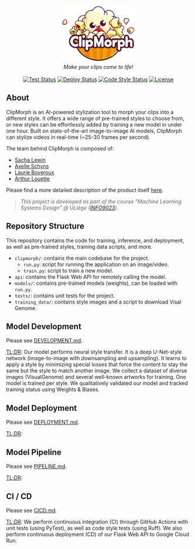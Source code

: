 <div align="center">
  <img src=".github/assets/clipmorph_logo.png" alt="ClipMorph Logo" 
width="200"/>
    <br>
    <em>Make your clips come to life!</em>
</div><br>

<div align="center">
    <a href='https://github.com/iSach/clipmorph/actions/workflows/clipmorph_tests.yml'>
        <img src='https://github.com/iSach/clipmorph/actions/workflows/clipmorph_tests.yml/badge.svg' alt='Test 
Status' /></a>
    <a href='https://github.com/iSach/clipmorph/actions/workflows/deploy.yml'>
        <img src='https://github.com/iSach/clipmorph/actions/workflows/deploy.yml/badge.svg' 
alt='Deploy Status' /></a>
    <a href='https://github.com/iSach/clipmorph/actions/workflows/code_style.yml'>
        <img src='https://github.com/iSach/clipmorph/actions/workflows/code_style.yml/badge.svg' 
alt='Code Style Status' /></a>
    <a href="https://github.com/iSach/clipmorph/blob/master/LICENSE">
        <img alt="License" src="https://img.shields.io/badge/License-MIT-blue.svg"></a>
</div>

## About

ClipMorph is an AI-powered stylization tool to morph your clips into a 
different style. It offers a wide range of pre-trained styles to choose from,
or new styles can be effortlessly added by training a new model in under 
one hour. Built on state-of-the-art image-to-image AI models, ClipMorph can 
stylize videos in real-time (~25-30 frames per second).

The team behind ClipMorph is composed of:
- [Sacha Lewin](https://github.com/iSach)
- [Axelle Schyns](https://github.com/AxelleSchyns)
- [Laurie Boveroux](https://github.com/LaurieBvrx)
- [Arthur Louette](https://github.com/LouetteArthur)

Please find a more detailed description of the product itself [here](canvas.pdf).

> _This project is developed as part of the course "Machine Learning Systems 
Design" @ ULiège ([INFO9023](https://github.com/ThomasVrancken/info9023-mlops))._

## Repository Structure

This repository contains the code for training, inference, and deployment, 
as well as pre-trained styles, training data scripts, and more.

- `clipmorph/`: contains the main codebase for the project.
  - `run.py`: script for running the application on an image/video.
  - `train.py`: script to train a new model.
- `api`: contains the Flask Web API for remotely calling the model.
- `models/`: contains pre-trained models (weights), can be loaded with `run.py`.
- `tests/`: contains unit tests for the project.
- `training_data/`: contains style images and a script to download Visal 
  Genome.

## Model Development

Please see [DEVELOPMENT.md](DEVELOPMENT.md).

<u>TL;DR</u>: Our model performs neural style transfer. It is a deep 
U-Net-style 
network (image-to-image with downsampling and upsampling). It learns to 
apply a style by minimizing special losses that force the content to stay 
the same but the style to match another image. We collect a dataset of diverse 
images (VisualGenome) and several well-known artworks for training. One 
model is trained per style. We qualitatively validated our model and tracked 
training status using Weights & Biases.

## Model Deployment

Please see [DEPLOYMENT.md](DEPLOYMENT.md).

<u>TL;DR</u>: 

## Model Pipeline

Please see [PIPELINE.md](PIPELINE.md).

<u>TL;DR</u>:

## CI / CD

Please see [CICD.md](CICD.md).

<u>TL;DR</u>: We perform continuous integration (CI) through GitHub Actions 
with unit tests (using PyTest), as well as code style tests (using Ruff). We 
also perform continuous deployment (CD) of our Flask Web API to Google Cloud 
Run.
